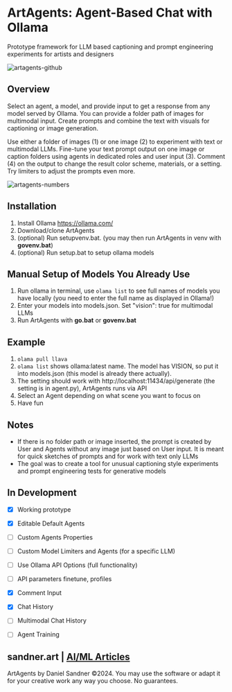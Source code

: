 # ArtAgents: Agent-Based Chat with Ollama
Prototype framework for LLM based captioning and prompt engineering experiments for artists and designers

![artagents-github](https://github.com/user-attachments/assets/9350bb3a-9e19-4818-b109-983c5a6b0bb1)

## Overview
Select an agent, a model, and provide input to get a response from any model served by Ollama. You can provide a folder path of images for multimodal input. Create prompts and combine the text with visuals for captioning or image generation. 

Use either a folder of images (1) or one image (2) to experiment with text or multimodal LLMs. Fine-tune  your text prompt output on one image or caption folders using agents in dedicated roles and user input (3). Comment (4) on the output to change the result color scheme, materials, or a setting. Try limiters to adjust the prompts even more. 

![artagents-numbers](https://github.com/user-attachments/assets/ea0f8d00-646b-4a73-97ca-e1938b534d2d)

## Installation
1. Install Ollama https://ollama.com/
2. Download/clone ArtAgents
3. (optional) Run setupvenv.bat. (you may then run ArtAgents in venv with **govenv.bat**)
4. (optional) Run setup.bat to setup ollama models

## Manual Setup of Models You Already Use
1. Run ollama in terminal, use ```olama list``` to see full names of models you have locally (you need to enter the full name as displayed in Ollama!)
2. Enter your models into models.json. Set "vision": true for multimodal LLMs
3. Run ArtAgents with **go.bat** or **govenv.bat**

## Example
1. ```olama pull llava```
2. ```olama list``` shows ollama:latest name. The model has VISION, so put it into models.json (this model is already there actually).
3. The setting should work with http://localhost:11434/api/generate (the setting is in agent.py), ArtAgents runs via API
4. Select an Agent depending on what scene you want to focus on
5. Have fun

## Notes
- If there is no folder path or image inserted, the prompt is created by User and Agents without any image just based on User input. It is meant for quick sketches of prompts and for work with text only LLMs  
- The goal was to create a tool for unusual captioning style experiments and prompt engineering tests for generative models 

## In Development

- [x] Working prototype
- [x] Editable Default Agents
- [ ] Custom Agents Properties
- [ ] Custom Model Limiters and Agents (for a specific LLM)
- [ ] Use Ollama API Options (full functionality)
- [ ] API parameters finetune, profiles
- [x] Comment Input
- [x] Chat History
- [ ] Multimodal Chat History
- [ ] Agent Training 


## sandner.art | [AI/ML Articles](https://sandner.art/)
ArtAgents by Daniel Sandner ©2024. You may use the software or adapt it for your creative work any way you choose. No guarantees.
